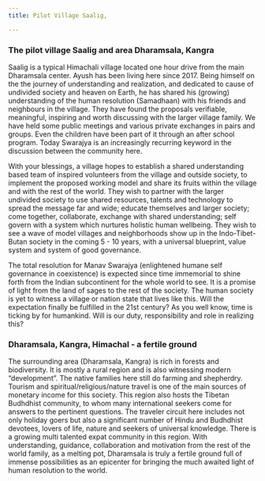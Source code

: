 ```yaml
---
title: Pilot Village Saalig,

---
```


### **The pilot village Saalig and area Dharamsala, Kangra**

Saalig is a typical Himachali village located one hour drive from the main Dharamsala center. Ayush has been living here since 2017. Being himself on the the journey of understanding and realization, and dedicated to cause of undivided society and heaven on Earth, he has shared his (growing) understanding of the human resolution (Samadhaan) with his friends and neighbours in the village. They have found the proposals verifiable, meaningful, inspiring and worth discussing with the larger village family. We have held some public meetings and various private exchanges in pairs and groups. Even the children have been part of it through an after school program. Today Swarajya is an increasingly recurring keyword in the discussion between the community here.

With your blessings, a village hopes to establish a shared understanding based team of inspired volunteers from the village and outside society, to implement the proposed working model and share its fruits within the village and with the rest of the world. They wish to partner with the larger undivided society to use shared resources, talents and technology to spread the message far and wide; educate themselves and larger society; come together, collaborate, exchange with shared understanding; self govern with a system which nurtures holistic human wellbeing. They wish to see a wave of model villages and neighborhoods show up in the Indo-Tibet-Butan society in the coming 5 - 10 years, with a universal blueprint, value system and system of good governance.

The total resolution for Manav Swarajya (enlightened humane self governance in coexistence) is expected since time immemorial to shine forth from the Indian subcontinent for the whole world to see. It is a promise of light from the land of sages to the rest of the society. The human society is yet to witness a village or nation state that lives like this. Will the expectation finally be fulfilled in the 21st century? As you well know, time is ticking by for humankind. Will is our duty, responsibility and role in realizing this?
### **Dharamsala, Kangra, Himachal - a fertile ground**

The surrounding area (Dharamsala, Kangra) is rich in forests and biodiversity. It is mostly a rural region and is also witnessing modern “development”. The native families here still do farming and shepherdry. Tourism and spiritual/religious/nature travel is one of the main sources of monetary income for this society. This region also hosts the Tibetan Budhdhist community, to whom many international seekers come for answers to the pertinent questions. The traveler circuit here includes not only holiday goers but also a significant number of Hindu and Budhdhist devotees, lovers of life, nature and seekers of universal knowledge. There is a growing multi talented expat community in this region. With understanding, guidance, collaboration and motivation from the rest of the world family, as a melting pot, Dharamsala is truly a fertile ground full of immense possibilities as an epicenter for bringing the much awaited light of human resolution to the world.
